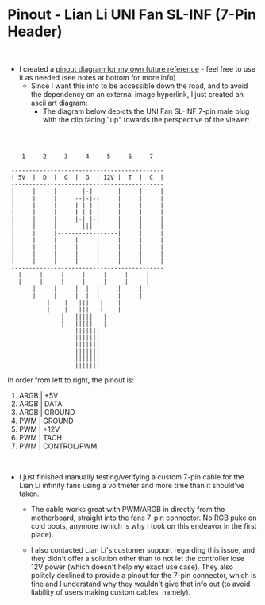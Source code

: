 # Pinout - Lian Li UNI Fan SL-INF (7-Pin Header)

&#x200B;

- I created a [pinout diagram for my own future reference](https://raw.githubusercontent.com/mcavallo-git/Coding/main/pinouts/pinout%20-%20pc-lighting-and-fan-headers.lian-li-sl-inf.7-pin.jpg) \- feel free to use it as needed (see notes at bottom for more info)
   - Since I want this info to be accessible down the road, and to avoid the dependency on an external image hyperlink, I just created an ascii art diagram:
      - The diagram below depicts the UNI Fan SL-INF 7-pin male plug with the clip facing "up" towards the perspective of the viewer:

&#x200B;

```
                                    
    1     2     3     4     5     6     7   
                                           
 -------------------------------------------
 | 5V  |  D  |  G  |  G  | 12V |  T  |  C  |
 -------------------------------------------
 |     |     |       |-|       |     |     |
 |     |     |     --|-|--     |     |     |
 |     |     |     | | | |     |     |     |
 |     |     |     | | | |     |     |     |
 |     |     |     |-| |-|     |     |     |
 |     |     |       |||       |     |     |
 |     |     |-----------------|     |     |
 |     |     |     |     |     |     |     |
 |     |     |     |     |     |     |     |
 |     |     |     |     |     |     |     |
 |     |     |     |     |     |     |     |
 -------------------------------------------
   |     |     |     |     |     |     |
   |     |     |     |     |     |     |
       |     |     |  |  |     |     |
       |     |     |  |  |     |     |
           |    |   |||   |    |
           |    |   |||   |    |
               |   |||||   |
               |   |||||   |
                   |||||||
                   |||||||
                   |||||||
                   |||||||
                   |||||||
                   |||||||
```

In order from left to right, the pinout is:
1. ARGB | +5V 
2. ARGB | DATA 
3. ARGB | GROUND
4. PWM | GROUND
5. PWM | +12V
6. PWM | TACH
7. PWM | CONTROL/PWM

&#x200B;

- I just finished manually testing/verifying a custom 7-pin cable for the Lian Li infinity fans using a voltmeter and more time than it should've taken.

  - The cable works great with PWM/ARGB in directly from the motherboard, straight into the fans 7-pin connector. No RGB puke on cold boots, anymore (which is why I took on this endeavor in the first place).

  - I also contacted Lian Li's customer support regarding this issue, and they didn't offer a solution other than to not let the controller lose 12V power (which doesn't help my exact use case). They also politely declined to provide a pinout for the 7-pin connector, which is fine and I understand why they wouldn't give that info out (to avoid liability of users making custom cables, namely).

&#x200B;